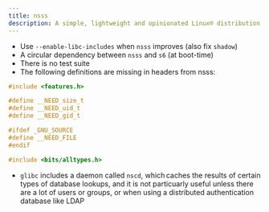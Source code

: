 ```yaml
---
title: nsss
description: A simple, lightweight and opinionated Linux® distribution based on musl libc and toybox
---
```


- Use `--enable-libc-includes` when `nsss` improves (also fix `shadow`)
- A circular dependency between `nsss` and `s6` (at boot-time)
- There is no test suite
- The following definitions are missing in headers from nsss:
```c
#include <features.h>

#define __NEED_size_t
#define __NEED_uid_t
#define __NEED_gid_t

#ifdef _GNU_SOURCE
#define __NEED_FILE
#endif

#include <bits/alltypes.h>
```
- `glibc` includes a daemon called `nscd`, which caches the results of certain types of database lookups, and it is not particuarly useful unless there are a lot of users or groups, or when using a distributed authentication database like LDAP
